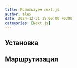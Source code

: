 ```yaml
---
title: Используем next.js
author: alex
date: 2024-12-31 18:00:00 +0300
categories: [Next.js]
---
```


## Установка

## Маршрутизация
